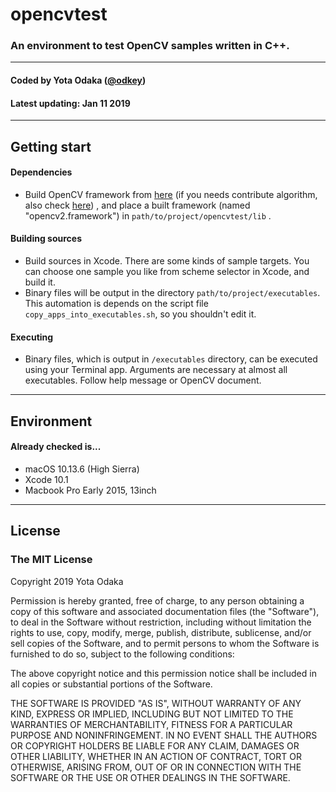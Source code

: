 # opencvtest

### An environment to test OpenCV samples written in C++.

---

#### Coded by Yota Odaka ([@odkey](https://github.com/odkey/))

#### Latest updating: Jan 11 2019

---



## Getting start

#### Dependencies

- Build OpenCV framework from [here](https://github.com/opencv/opencv) (if you needs contribute algorithm, also check [here](https://github.com/opencv/opencv_contrib)) , and place a built framework (named "opencv2.framework") in `path/to/project/opencvtest/lib` .

#### Building sources

- Build sources in Xcode. There are some kinds of sample targets. You can choose one sample you like from scheme selector in Xcode, and build it. 
- Binary files will be output in the directory `path/to/project/executables`. This automation is depends on the script file `copy_apps_into_executables.sh`, so you shouldn't edit it.

#### Executing

- Binary files, which is output in `/executables` directory, can be executed using your Terminal app.  Arguments are necessary at almost all executables. Follow help message or OpenCV document.

---



## Environment

#### Already checked is...

- macOS 10.13.6 (High Sierra)
- Xcode 10.1
- Macbook Pro Early 2015, 13inch

---



## License

### The MIT License

Copyright 2019 Yota Odaka

Permission is hereby granted, free of charge, to any person obtaining a copy of this software and associated documentation files (the "Software"), to deal in the Software without restriction, including without limitation the rights to use, copy, modify, merge, publish, distribute, sublicense, and/or sell copies of the Software, and to permit persons to whom the Software is furnished to do so, subject to the following conditions:

The above copyright notice and this permission notice shall be included in all copies or substantial portions of the Software.

THE SOFTWARE IS PROVIDED "AS IS", WITHOUT WARRANTY OF ANY KIND, EXPRESS OR IMPLIED, INCLUDING BUT NOT LIMITED TO THE WARRANTIES OF MERCHANTABILITY, FITNESS FOR A PARTICULAR PURPOSE AND NONINFRINGEMENT. IN NO EVENT SHALL THE AUTHORS OR COPYRIGHT HOLDERS BE LIABLE FOR ANY CLAIM, DAMAGES OR OTHER LIABILITY, WHETHER IN AN ACTION OF CONTRACT, TORT OR OTHERWISE, ARISING FROM, OUT OF OR IN CONNECTION WITH THE SOFTWARE OR THE USE OR OTHER DEALINGS IN THE SOFTWARE.




